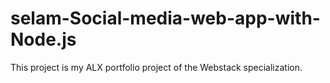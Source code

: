 # selam-Social-media-web-app-with-Node.js
This project is my ALX portfolio project of the Webstack specialization.
